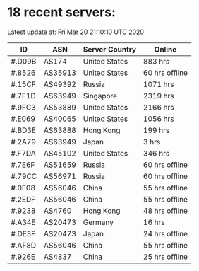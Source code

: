 # 18 recent servers:

Latest update at: Fri Mar 20 21:10:10 UTC 2020

| ID | ASN | Server Country | Online |
| -- | --- | -------------- | ------ |
| #.D09B | AS174 | United States | 883 hrs |
| #.8526 | AS35913 | United States | 60 hrs offline |
| #.15CF | AS49392 | Russia | 1071 hrs |
| #.7F1D | AS63949 | Singapore | 2319 hrs |
| #.9FC3 | AS53889 | United States | 2166 hrs |
| #.E069 | AS40065 | United States | 1056 hrs |
| #.BD3E | AS63888 | Hong Kong | 199 hrs |
| #.2A79 | AS63949 | Japan | 3 hrs |
| #.F7DA | AS45102 | United States | 346 hrs |
| #.7E6F | AS51659 | Russia | 60 hrs offline |
| #.79CC | AS56971 | Russia | 60 hrs offline |
| #.0F08 | AS56046 | China | 55 hrs offline |
| #.2EDF | AS56046 | China | 55 hrs offline |
| #.9238 | AS4760 | Hong Kong | 48 hrs offline |
| #.A34E | AS20473 | Germany | 16 hrs |
| #.DE3F | AS20473 | Japan | 24 hrs offline |
| #.AF8D | AS56046 | China | 55 hrs offline |
| #.926E | AS4837 | China | 25 hrs offline |


